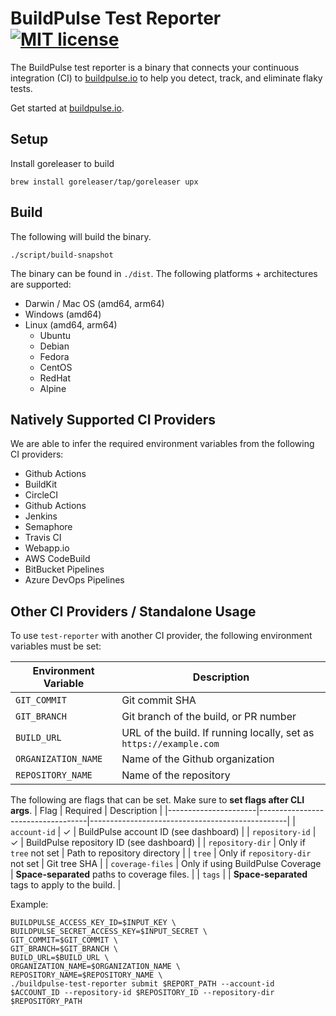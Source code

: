 # BuildPulse Test Reporter [![MIT license](https://img.shields.io/badge/license-MIT-blue.svg)](https://raw.githubusercontent.com/buildpulse/test-reporter/master/LICENSE)

The BuildPulse test reporter is a binary that connects your continuous integration (CI) to [buildpulse.io][] to help you detect, track, and eliminate flaky tests.

Get started at [buildpulse.io][].

## Setup

Install goreleaser to build
```
brew install goreleaser/tap/goreleaser upx
```

## Build
The following will build the binary.
```
./script/build-snapshot
```

The binary can be found in `./dist`. The following platforms + architectures are supported:

- Darwin / Mac OS (amd64, arm64)
- Windows (amd64)
- Linux (amd64, arm64)
  - Ubuntu
  - Debian
  - Fedora
  - CentOS
  - RedHat
  - Alpine

## Natively Supported CI Providers
We are able to infer the required environment variables from the following CI providers:

  - Github Actions
  - BuildKit
  - CircleCI
  - Github Actions
  - Jenkins
  - Semaphore
  - Travis CI
  - Webapp.io
  - AWS CodeBuild
  - BitBucket Pipelines
  - Azure DevOps Pipelines

## Other CI Providers / Standalone Usage
To use `test-reporter` with another CI provider, the following environment variables must be set:

| Environment Variable | Description                                                        |
|----------------------|--------------------------------------------------------------------|
| `GIT_COMMIT`         | Git commit SHA                                                     |
| `GIT_BRANCH`         | Git branch of the build, or PR number                              |
| `BUILD_URL`          | URL of the build. If running locally, set as `https://example.com` |
| `ORGANIZATION_NAME`  | Name of the Github organization                                    |
| `REPOSITORY_NAME`    | Name of the repository                                             |

The following are flags that can be set. Make sure to **set flags after CLI args**.
| Flag                 | Required                          | Description                                     |
|----------------------|-----------------------------------|-------------------------------------------------|
| `account-id`         |   ✓                               | BuildPulse account ID (see dashboard)           |
| `repository-id`      |   ✓                               | BuildPulse repository ID (see dashboard)        |
| `repository-dir`     | Only if `tree` not set            | Path to repository directory                    |
| `tree`               | Only if `repository-dir` not set  | Git tree SHA                                    |
| `coverage-files`     | Only if using BuildPulse Coverage | **Space-separated** paths to coverage files.    |
| `tags`               |                                   | **Space-separated** tags to apply to the build. |

Example:
```
BUILDPULSE_ACCESS_KEY_ID=$INPUT_KEY \
BUILDPULSE_SECRET_ACCESS_KEY=$INPUT_SECRET \
GIT_COMMIT=$GIT_COMMIT \
GIT_BRANCH=$GIT_BRANCH \
BUILD_URL=$BUILD_URL \
ORGANIZATION_NAME=$ORGANIZATION_NAME \
REPOSITORY_NAME=$REPOSITORY_NAME \
./buildpulse-test-reporter submit $REPORT_PATH --account-id $ACCOUNT_ID --repository-id $REPOSITORY_ID --repository-dir $REPOSITORY_PATH
```

[buildpulse.io]: https://buildpulse.io?utm_source=github.com&utm_campaign=tool-repositories&utm_content=test-reporter-text-link
